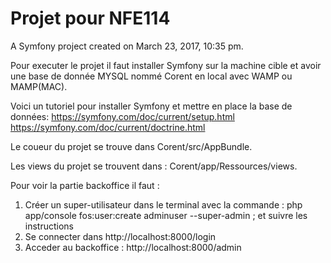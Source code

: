 Projet pour NFE114
==========

A Symfony project created on March 23, 2017, 10:35 pm.

Pour executer le projet il faut installer Symfony sur la machine cible et avoir une base de donnée MYSQL nommé Corent en local avec WAMP ou MAMP(MAC). 

Voici un tutoriel pour installer Symfony et mettre en place la base de données: 
https://symfony.com/doc/current/setup.html
https://symfony.com/doc/current/doctrine.html

Le coueur du projet se trouve dans Corent/src/AppBundle.

Les views du projet se trouvent dans : Corent/app/Ressources/views.

Pour voir la partie backoffice il faut : 
1. Créer un super-utilisateur dans le terminal avec la commande : php app/console fos:user:create adminuser --super-admin ; et suivre les instructions
2. Se connecter dans http://localhost:8000/login
3. Acceder au backoffice : http://localhost:8000/admin


